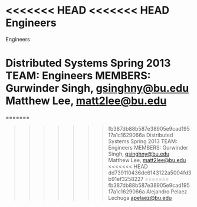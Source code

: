 <<<<<<< HEAD
<<<<<<< HEAD
Engineers
=========

Engineers

Distributed Systems Spring 2013 
TEAM: Engineers 
MEMBERS: 
Gurwinder Singh, gsinghny@bu.edu 
Matthew Lee, matt2lee@bu.edu 
=======
=======
>>>>>>> fb387db88b587e38905e9cad19517a1c1629066a
Distributed Systems Spring 2013
TEAM: <TEAM NUM> Engineers
MEMBERS:
Gurwinder Singh, gsinghny@bu.edu
Matthew Lee, matt2lee@bu.edu
<<<<<<< HEAD
>>>>>>> dd739110436dc6143122a5004fd3b91ef3258227
=======
>>>>>>> fb387db88b587e38905e9cad19517a1c1629066a
Alejandro Pelaez Lechuga apelaez@bu.edu